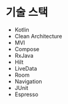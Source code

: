 # 기술 스택
- Kotlin
- Clean Architecture
- MVI
- Compose
- RxJava
- Hilt
- LiveData
- Room
- Navigation
- JUnit
- Espresso
